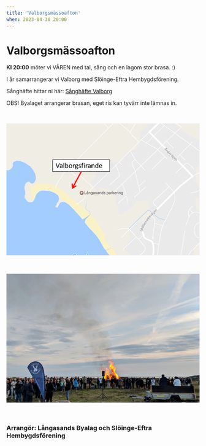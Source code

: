 ```yaml
---
title: 'Valborgsmässoafton'
when: 2023-04-30 20:00
---
```


# Valborgsmässoafton

**Kl 20:00** möter vi VÅREN med tal, sång och en lagom stor brasa. :)

I år samarrangerar vi Valborg med Slöinge-Eftra Hembygdsförening.

Sånghäfte hittar ni här: 
<a href="/assets/images/Valborg.pdf">Sånghäfte Valborg</a>

OBS! Byalaget arrangerar brasan, eget ris kan tyvärr inte lämnas in.

&nbsp;

<div class="center">
    <img width="800" src="/assets/images/Valborg-map.png" />
</div>

&nbsp;

<div class="center">
    <img width="800" src="/assets/images/Valborg_2019.jpg" />
</div>

&nbsp;

### Arrangör: Långasands Byalag och Slöinge-Eftra Hembygdsförening
